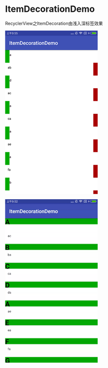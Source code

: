 # ItemDecorationDemo
RecyclerView之ItemDecoration由浅入深标签效果


![标签效果](https://github.com/jingerlovexiaojie/ItemDecorationDemo/blob/master/app/src/main/res/drawable/tagg.png)

![功能效果](https://github.com/jingerlovexiaojie/ItemDecorationDemo/blob/master/app/src/main/res/drawable/decoration.gif)

